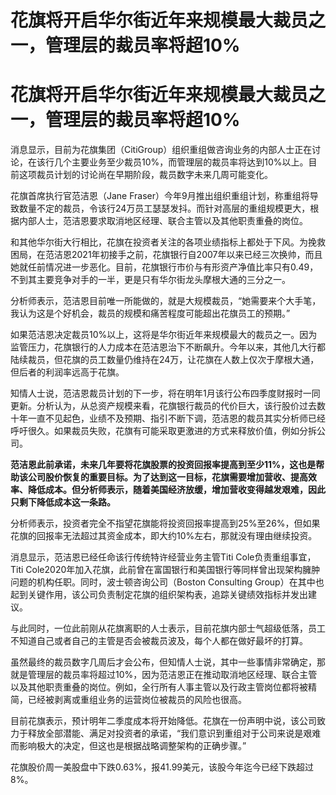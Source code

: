 # 花旗将开启华尔街近年来规模最大裁员之一，管理层的裁员率将超10%

# 花旗将开启华尔街近年来规模最大裁员之一，管理层的裁员率将超10%

消息显示，目前为花旗集团（CitiGroup）组织重组做咨询业务的内部人士正在讨论，在该行几个主要业务至少裁员10%，而管理层的裁员率将达到10%以上。目前这项裁员计划的讨论尚在早期阶段，裁员数字未来几周可能变化。

花旗首席执行官范洁恩（Jane
Fraser）今年9月推出组织重组计划，称重组将导致数量不定的裁员，令该行24万员工瑟瑟发抖。而针对高层的重组规模更大，根据内部人士，范洁恩要求取消地区经理、联合主管以及其他职责重叠的岗位。

和其他华尔街大行相比，花旗在投资者关注的各项业绩指标上都处于下风。为挽救困局，在范洁恩2021年初接手之前，花旗银行自2007年以来已经三次换帅，而且她就任前情况进一步恶化。目前，花旗银行市价与有形资产净值比率只有0.49，不到其主要竞争对手的一半，更是只有华尔街龙头摩根大通的三分之一。

分析师表示，范洁恩目前唯一所能做的，就是大规模裁员，“她需要来个大手笔，我认为这是个好机会，裁员的规模和痛苦程度可能超出花旗员工的预期。”

如果范洁恩决定裁员10%以上，这将是华尔街近年来规模最大的裁员之一。因为监管压力，花旗银行的人力成本在范洁恩治下不断飙升。今年以来，其他几大行都陆续裁员，但花旗的员工数量仍维持在24万，让花旗在人数上仅次于摩根大通，但后者的利润率远高于花旗。

知情人士说，范洁恩裁员计划的下一步，将在明年1月该行公布四季度财报时一同更新。分析认为，从总资产规模来看，花旗银行裁员的代价巨大，该行股价过去数十年一直不见起色，业绩不及预期、指引不断下调，范洁恩的裁员其实分析师已经呼吁很久。如果裁员失败，花旗有可能采取更激进的方式来释放价值，例如分拆公司。

**范洁恩此前承诺，未来几年要将花旗股票的投资回报率提高到至少11%，这也是帮助该公司股价恢复的重要目标。为了达到这一目标，花旗需要增加营收、提高效率、降低成本。但分析师表示，随着美国经济放缓，增加营收变得越发艰难，因此只剩下降低成本这一条路。**

分析师表示，投资者完全不指望花旗能将投资回报率提高到25%至26%，但如果花旗的回报率无法超过其资金成本，即大约10%左右，那就没有理由继续投资。

消息显示，范洁恩已经任命该行传统特许经营业务主管Titi Cole负责重组事宜，Titi
Cole2020年加入花旗，此前曾在富国银行和美国银行等同样曾出现架构臃肿问题的机构任职。同时，波士顿咨询公司（Boston Consulting
Group）在其中也起到关键作用，该公司负责制定花旗的组织架构表，追踪关键绩效指标并发出建议。

与此同时，一位此前刚从花旗离职的人士表示，目前花旗内部士气超级低落，员工不知道自己或者自己的主管是否会被裁员波及，每个人都在做好最坏的打算。

虽然最终的裁员数字几周后才会公布，但知情人士说，其中一些事情非常确定，那就是管理层的裁员率将超过10%，因为范洁恩正在推动取消地区经理、联合主管以及其他职责重叠的岗位。例如，全行所有人事主管以及行政主管岗位都将被精简，已经被剥离或重组业务的运营岗位被裁员的风险也很高。

目前花旗表示，预计明年二季度成本将开始降低。花旗在一份声明中说，该公司致力于释放全部潜能、满足对投资者的承诺，“我们意识到重组对于公司来说是艰难而影响极大的决定，但这也是根据战略调整架构的正确步骤。”

花旗股价周一美股盘中下跌0.63%，报41.99美元，该股今年迄今已经下跌超过8%。

